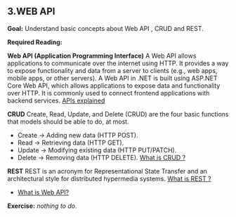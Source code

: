 ## 3.WEB API

**Goal:** Understand basic concepts about Web API , CRUD and REST.

**Required Reading:**

**Web API (Application Programming Interface)**
A Web API allows applications to communicate over the internet using HTTP. It provides a way to expose functionality and data from a server to clients (e.g., web apps, mobile apps, or other servers).
A Web API in .NET is built using ASP.NET Core Web API, which allows applications to expose data and functionality over HTTP. It is commonly used to connect frontend applications with backend services.
[APIs explained](https://www.youtube.com/watch?v=ZveW4_ZJtVY)

**CRUD**
Create, Read, Update, and Delete (CRUD) are the four basic functions that models should be able to do, at most.
 - Create → Adding new data (HTTP POST).
 - Read → Retrieving data (HTTP GET).
 - Update → Modifying existing data (HTTP PUT/PATCH).
 - Delete → Removing data (HTTP DELETE).
[What is CRUD ? ](https://www.codecademy.com/article/what-is-crud)    

**REST**
REST is an acronym for Representational State Transfer and an architectural style for distributed hypermedia systems.
[What is REST ? ](https://www.codecademy.com/article/what-is-rest) 

 - [What is Web API?](https://www.tutorialsteacher.com/webapi/what-is-web-api)  
  
     
**Exercise:** *nothing to do*.
